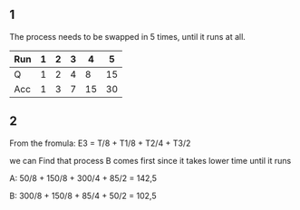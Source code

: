 ## 1

The process needs to be swapped in 5 times, until it runs at all.

| Run | 1 | 2 | 3 | 4 | 5 |
| -- | -- | -- | -- | -- | -- |
Q | 1 | 2 | 4 | 8 | 15 |
Acc | 1 | 3 | 7 | 15 | 30 |

## 2

From the fromula: E3 = T/8 + T1/8 + T2/4 + T3/2

we can Find that process B comes first since it takes lower time until it runs

A: 50/8 + 150/8 + 300/4 + 85/2 = 142,5

B: 300/8 + 150/8 + 85/4 + 50/2 = 102,5
